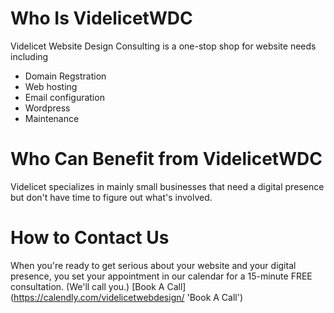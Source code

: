 # Who Is VidelicetWDC

Videlicet Website Design Consulting is a one-stop shop for website needs including
- Domain Regstration
- Web hosting
- Email configuration
- Wordpress 
- Maintenance

# Who Can Benefit from VidelicetWDC

Videlicet specializes in mainly small businesses that need a digital presence but don't have time to figure out what's involved.

# How to Contact Us
When you're ready to get serious about your website and your digital presence, you set your 
appointment in our calendar for a 15-minute FREE consultation. (We'll call you.)
[Book A Call]
(https://calendly.com/videlicetwebdesign/ 'Book A Call')















